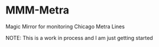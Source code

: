 # MMM-Metra
Magic Mirror for monitoring Chicago Metra Lines

NOTE: This is a work in process and I am just getting started
